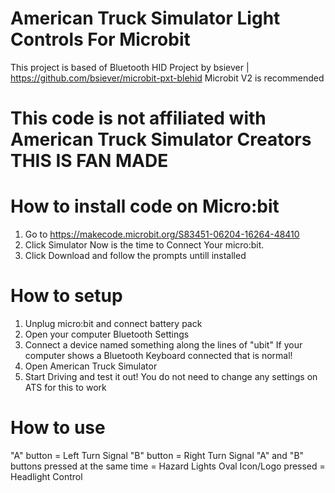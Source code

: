 # American Truck Simulator Light Controls For Microbit
  This project is based of Bluetooth HID Project by bsiever | https://github.com/bsiever/microbit-pxt-blehid
Microbit V2 is recommended 

# This code is not affiliated with American Truck Simulator Creators THIS IS FAN MADE

# How to install code on Micro:bit
 1. Go to https://makecode.microbit.org/S83451-06204-16264-48410
 2. Click Simulator
    Now is the time to Connect Your micro:bit.
 3. Click Download and follow the prompts untill installed

# How to setup
 1. Unplug micro:bit and connect battery pack
 2. Open your computer Bluetooth Settings
 3. Connect a device named something along the lines of "ubit"
    If your computer shows a Bluetooth Keyboard connected that is normal!
 4. Open American Truck Simulator
 5. Start Driving and test it out!
    You do not need to change any settings on ATS for this to work

# How to use
 "A" button = Left Turn Signal
 "B" button = Right Turn Signal
 "A" and "B" buttons pressed at the same time = Hazard Lights
 Oval Icon/Logo pressed = Headlight Control
